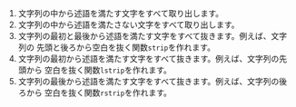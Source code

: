 1. 文字列の中から述語を満たす文字をすべて取り出します。
1. 文字列の中から述語を満たさない文字をすべて取り出します。
3. 文字列の最初と最後から述語を満たす文字をすべて抜きます。例えば、文字列の
   先頭と後ろから空白を抜く関数`strip`を作れます。
4. 文字列の最初から述語を満たす文字をすべて抜きます。例えば、文字列の先頭から
   空白を抜く関数`lstrip`を作れます。
5. 文字列の最後から述語を満たす文字をすべて抜きます。例えば、文字列の後ろから
   空白を抜く関数`rstrip`を作れます。
